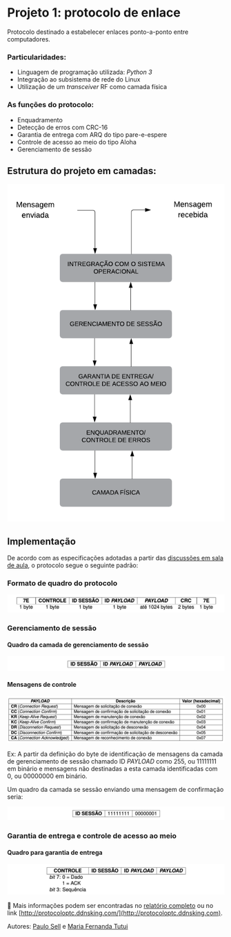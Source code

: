 # Projeto 1: protocolo de enlace

Protocolo destinado a estabelecer enlaces ponto-a-ponto entre computadores. 

### Particularidades:
* Linguagem de programação utilizada: *Python 3*
* Integração ao subsistema de rede do Linux 
* Utilização de um *transceiver* RF como camada física

### As funções do protocolo:
* Enquadramento
* Detecção de erros com CRC-16
* Garantia de entrega com ARQ do tipo pare-e-espere
* Controle de acesso ao meio do tipo Aloha
* Gerenciamento de sessão

## Estrutura do projeto em camadas:

![camadas](https://github.com/mftutui/PTC29008/blob/master/Projeto1-Protocolo-de-Comunicacao/imagens/camadas.png)

## Implementação

De acordo com as especificações adotadas a partir das [discussões em sala de aula](https://wiki.sj.ifsc.edu.br/wiki/index.php/PTC29008:_Projeto_1:_um_protocolo_de_comunica%C3%A7%C3%A3o), o protocolo segue o seguinte padrão:

### Formato de quadro do protocolo

![formato_de_quadro](https://github.com/mftutui/PTC29008/blob/master/Projeto1-Protocolo-de-Comunicacao/imagens/formato_do_quadro.png)

### Gerenciamento de sessão

#### Quadro da camada de gerenciamento de sessão

![quadro_gerenciamento_sessao](https://github.com/mftutui/PTC29008/blob/master/Projeto1-Protocolo-de-Comunicacao/imagens/quadro_gerenciamento_sessao.png)

#### Mensagens de controle

![mensagens_de_controle](https://github.com/mftutui/PTC29008/blob/master/Projeto1-Protocolo-de-Comunicacao/imagens/mensagens_de_controle.png)

Ex: A partir da definição do byte de identificação de mensagens da camada de gerenciamento de sessão chamado ID *PAYLOAD* como 255, ou 11111111 em binário e mensagens não destinadas a esta camada identificadas com 0, ou 00000000 em binário.

Um quadro da camada se sessão enviando uma mensagem de confirmação seria:

![sessao_confirmacao](https://github.com/mftutui/PTC29008/blob/master/Projeto1-Protocolo-de-Comunicacao/imagens/sessao_confirmacao.png)

### Garantia de entrega e controle de acesso ao meio

#### Quadro para garantia de entrega

![garantia_de_entrega](https://github.com/mftutui/PTC29008/blob/master/Projeto1-Protocolo-de-Comunicacao/imagens/grantia_de_entrega.png)

📗 Mais informações podem ser encontradas no [relatório completo](https://github.com/mftutui/PTC29008/blob/master/Projeto1-Protocolo-de-Comunicacao/RELATORIO1_PTC29008.pdf) ou no link [http://protocoloptc.ddnsking.com/](http://protocoloptc.ddnsking.com).

Autores: [Paulo Sell](https://github.com/paulosell) e [Maria Fernanda Tutui](https://github.com/mftutui)
